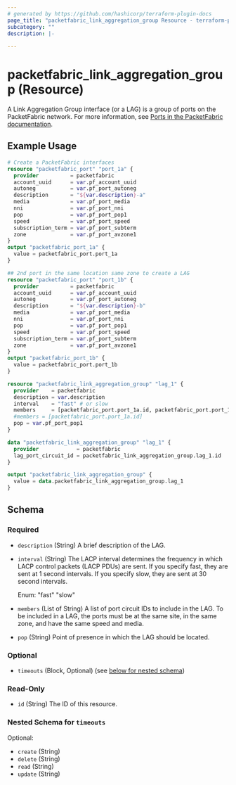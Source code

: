 ```yaml
---
# generated by https://github.com/hashicorp/terraform-plugin-docs
page_title: "packetfabric_link_aggregation_group Resource - terraform-provider-packetfabric"
subcategory: ""
description: |-
  
---
```


# packetfabric_link_aggregation_group (Resource)

A Link Aggregation Group interface (or a LAG) is a group of ports on the PacketFabric network. For more information, see [Ports in the PacketFabric documentation](https://docs.packetfabric.com/ports/).

## Example Usage

```terraform
# Create a PacketFabric interfaces
resource "packetfabric_port" "port_1a" {
  provider          = packetfabric
  account_uuid      = var.pf_account_uuid
  autoneg           = var.pf_port_autoneg
  description       = "${var.description}-a"
  media             = var.pf_port_media
  nni               = var.pf_port_nni
  pop               = var.pf_port_pop1
  speed             = var.pf_port_speed
  subscription_term = var.pf_port_subterm
  zone              = var.pf_port_avzone1
}
output "packetfabric_port_1a" {
  value = packetfabric_port.port_1a
}

## 2nd port in the same location same zone to create a LAG
resource "packetfabric_port" "port_1b" {
  provider          = packetfabric
  account_uuid      = var.pf_account_uuid
  autoneg           = var.pf_port_autoneg
  description       = "${var.description}-b"
  media             = var.pf_port_media
  nni               = var.pf_port_nni
  pop               = var.pf_port_pop1
  speed             = var.pf_port_speed
  subscription_term = var.pf_port_subterm
  zone              = var.pf_port_avzone1
}
output "packetfabric_port_1b" {
  value = packetfabric_port.port_1b
}

resource "packetfabric_link_aggregation_group" "lag_1" {
  provider    = packetfabric
  description = var.description
  interval    = "fast" # or slow
  members     = [packetfabric_port.port_1a.id, packetfabric_port.port_1b.id]
  #members = [packetfabric_port.port_1a.id]
  pop = var.pf_port_pop1
}

data "packetfabric_link_aggregation_group" "lag_1" {
  provider            = packetfabric
  lag_port_circuit_id = packetfabric_link_aggregation_group.lag_1.id
}

output "packetfabric_link_aggregation_group" {
  value = data.packetfabric_link_aggregation_group.lag_1
}
```

<!-- schema generated by tfplugindocs -->
## Schema

### Required

- `description` (String) A brief description of the LAG.
- `interval` (String) The LACP interval determines the frequency in which LACP control packets (LACP PDUs) are sent. If you specify fast, they are sent at 1 second intervals. If you specify slow, they are sent at 30 second intervals.

	Enum: "fast" "slow"
- `members` (List of String) A list of port circuit IDs to include in the LAG. To be included in a LAG, the ports must be at the same site, in the same zone, and have the same speed and media.
- `pop` (String) Point of presence in which the LAG should be located.

### Optional

- `timeouts` (Block, Optional) (see [below for nested schema](#nestedblock--timeouts))

### Read-Only

- `id` (String) The ID of this resource.

<a id="nestedblock--timeouts"></a>
### Nested Schema for `timeouts`

Optional:

- `create` (String)
- `delete` (String)
- `read` (String)
- `update` (String)


